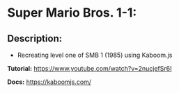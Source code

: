 # Super Mario Bros. 1-1:

## Description:

- Recreating level one of SMB 1 (1985) using Kaboom.js

**Tutorial:** https://www.youtube.com/watch?v=2nucjefSr6I

**Docs:** https://kaboomjs.com/
